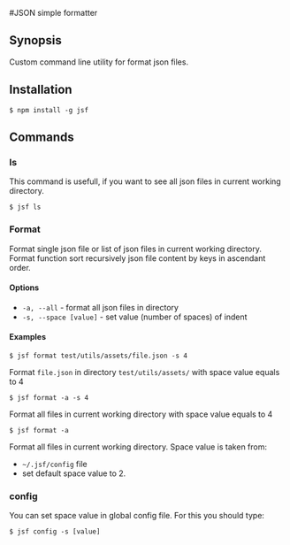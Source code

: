 #JSON simple formatter

## Synopsis
Custom command line utility for format json files.
## Installation
`$ npm install -g jsf`

## Commands
### ls
This command is usefull, if you want to see all json files in current working directory.

`$ jsf ls`

### Format
Format single json file or list of json files in current working directory. Format function sort recursively json file content by keys in ascendant order.

#### Options
- `-a, --all` - format all json files in directory
- `-s, --space [value]` - set value (number of spaces) of indent

#### Examples

`$ jsf format test/utils/assets/file.json -s 4`

Format `file.json` in directory `test/utils/assets/` with space value equals to 4

`$ jsf format -a -s 4`

Format all files in current working directory with space value equals to 4

`$ jsf format -a`

Format all files in current working directory. Space value is taken from:
 * `~/.jsf/config` file
 * set default space value to 2.

### config
You can set space value in global config file. For this you should type:

 `$ jsf config -s [value]`
